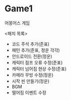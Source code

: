 # Game1
어몽어스 게임

<패치 목록>

- 코드 주석 추가(준표)
- 패턴 추가(준표, 정운 각각)
- 안드로이드 전환(정운)
- 캐릭터 점프 오류 수정(준표)
- 캐릭터 넘어짐 현상 수정(준표)
- 카메라 무빙 수정(정운)
- 시작 씬 만들기(정운)
- BGM
- 떨어짐 이벤트 수정

